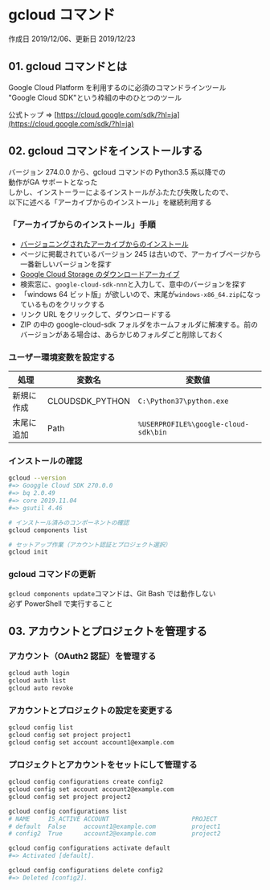 # gcloud コマンド

作成日 2019/12/06、更新日 2019/12/23

## 01. gcloud コマンドとは

Google Cloud Platform を利用するのに必須のコマンドラインツール\
"Google Cloud SDK"という枠組の中のひとつのツール

公式トップ => [https://cloud.google.com/sdk/?hl=ja](https://cloud.google.com/sdk/?hl=ja)

## 02. gcloud コマンドをインストールする

バージョン 274.0.0 から、gcloud コマンドの Python3.5 系以降での\
動作がGA サポートとなった\
しかし、インストーラーによるインストールがふたたび失敗したので、\
以下に述べる「アーカイブからのインストール」を継続利用する

### 「アーカイブからのインストール」手順

-   [バージョニングされたアーカイブからのインストール](https://cloud.google.com/sdk/docs/downloads-versioned-archives)
-   ページに掲載されているバージョン 245 は古いので、アーカイブページから一番新しいバージョンを探す
-   [Google Cloud Storage のダウンロードアーカイブ](https://console.cloud.google.com/storage/browser/cloud-sdk-release?authuser=0)
-   検索窓に、`google-cloud-sdk-nnn`と入力して、意中のバージョンを探す
-   「windows 64 ビット版」が欲しいので、末尾が`windows-x86_64.zip`になっているものをクリックする
-   リンク URL をクリックして、ダウンロードする
-   ZIP の中の google-cloud-sdk フォルダをホームフォルダに解凍する。前のバージョンがある場合は、あらかじめフォルダごと削除しておく

### ユーザー環境変数を設定する

| 処理       | 変数名          | 変数値                               |
| ---------- | --------------- | ------------------------------------ |
| 新規に作成 | CLOUDSDK_PYTHON | `C:\Python37\python.exe`             |
| 末尾に追加 | Path            | `%USERPROFILE%\google-cloud-sdk\bin` |

### インストールの確認

```bash
gcloud --version
#=> Googgle Cloud SDK 270.0.0
#=> bq 2.0.49
#=> core 2019.11.04
#=> gsutil 4.46

# インストール済みのコンポーネントの確認
gcloud components list

# セットアップ作業（アカウント認証とプロジェクト選択）
gcloud init
```

### gcloud コマンドの更新

`gcloud components update`コマンドは、Git Bash では動作しない\
必ず PowerShell で実行すること

## 03. アカウントとプロジェクトを管理する

### アカウント（OAuth2 認証）を管理する

```bash
gcloud auth login
gcloud auth list
gcloud auto revoke
```

### アカウントとプロジェクトの設定を変更する

```bash
gcloud config list
gcloud config set project project1
gcloud config set account account1@example.com
```

### プロジェクトとアカウントをセットにして管理する

```bash
gcloud config configurations create config2
gcloud config set account account2@example.com
gcloud config set project project2

gcloud config configurations list
# NAME     IS_ACTIVE ACCOUNT                       PROJECT
# default  False     account1@example.com          project1
# config2  True      account2@example.com          project2

gcloud config configurations activate default
#=> Activated [default].

gcloud config configurations delete config2
#=> Deleted [config2].
```
